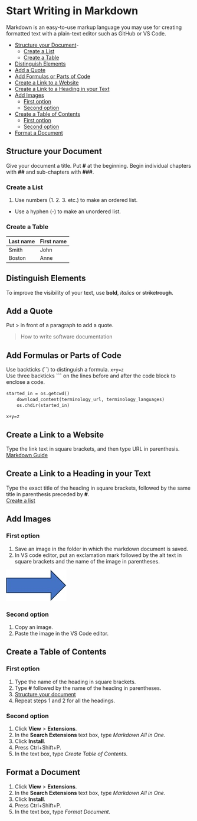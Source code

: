 
# Start Writing in Markdown <!-- omit in toc -->
Markdown is an easy-to-use markup language you may use for creating formatted text with a plain-text editor such as GitHub or VS Code.

- [Structure your Document](#structure-your-document)- 
  - [Create a List](#create-a-list)
  - [Create a Table](#create-a-table)
- [Distinguish Elements](#distinguish-elements)
- [Add a Quote](#add-a-quote)
- [Add Formulas or Parts of Code](#add-formulas-or-parts-of-code)
- [Create a Link to a Website](#create-a-link-to-a-website)
- [Create a Link to a Heading in your Text](#create-a-link-to-a-heading-in-your-text)
- [Add Images](#add-images)
  - [First option](#first-option)
  - [Second option](#second-option)
- [Create a Table of Contents](#create-a-table-of-contents)
  - [First option](#first-option-1)
  - [Second option](#second-option-1)
- [Format a Document](#format-a-document)
## Structure your Document  
Give your document a title. Put **#** at the beginning. Begin individual chapters with **##** and sub-chapters with **###**.
### Create a List
1. Use numbers (1. 2. 3. etc.) to make an ordered list.
- Use a hyphen (-) to make an unordered list.
### Create a Table
| Last name | First name |
| --------- | ---------- |
| Smith     | John       |
| Boston    | Anne       |
## Distinguish Elements
To improve the visibility of your text, use **bold**, *italics* or ~~striketrough~~.  
## Add a Quote
Put > in front of a paragraph to add a quote.
> How to write software documentation

## Add Formulas or Parts of Code
Use backticks (``) to distinguish a formula.
`x+y=z`  
Use three backticks **```** on the lines before and after the code block to enclose a code.
```
started_in = os.getcwd()
    download_content(terminology_url, terminology_languages)
    os.chdir(started_in)
```
```
x+y=z
```
## Create a Link to a Website
Type the link text in square brackets, and then type URL in parenthesis.
[Markdown Guide](https://www.markdownguide.org/cheat-sheet/)
## Create a Link to a Heading in your Text
Type the exact title of the heading in square brackets, followed by the same title in parenthesis preceded by **#**.  
[Create a list](#create-a-list)
## Add Images
### First option
1. Save an image in the folder in which the markdown document is saved.
2. In VS code editor, put an exclamation mark followed by the alt text in square brackets and the name of the image in parentheses.
   
![Alt text](Strzałka.jpg)  
### Second option
1. Copy an image.
2. Paste the image in the VS Code editor.
## Create a Table of Contents
### First option
1. Type the name of the heading in square brackets.
2. Type **#** followed by the name of the heading in parentheses.
3. [Structure your document](#structure-your-document)
4. Repeat steps 1 and 2 for all the headings.  
### Second option  
1. Click **View** > **Extensions**.
2. In the **Search Extensions** text box, type _Markdown All in One_.
3. Click **Install**.
4. Press Ctrl+Shift+P.
5. In the text box, type _Create Table of Contents_.
## Format a Document
1. Click **View** > **Extensions**.
2. In the **Search Extensions** text box, type _Markdown All in One_.
3. Click **Install**.
4. Press Ctrl+Shift+P.
5. In the text box, type _Format Document_.


